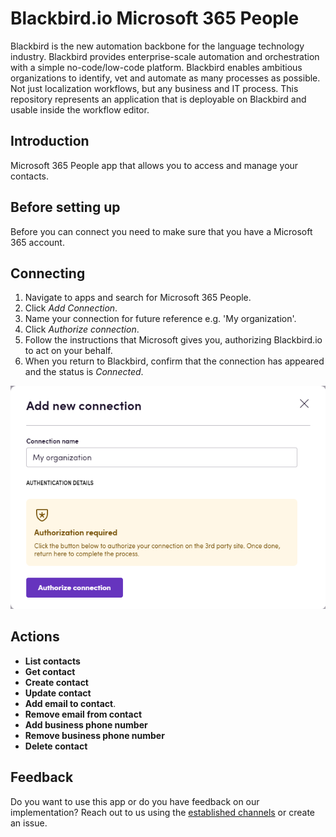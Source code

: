 # Blackbird.io Microsoft 365 People

Blackbird is the new automation backbone for the language technology industry. Blackbird provides enterprise-scale automation and orchestration with a simple no-code/low-code platform. Blackbird enables ambitious organizations to identify, vet and automate as many processes as possible. Not just localization workflows, but any business and IT process. This repository represents an application that is deployable on Blackbird and usable inside the workflow editor.

## Introduction

<!-- begin docs -->

Microsoft 365 People app that allows you to access and manage your contacts.

## Before setting up

Before you can connect you need to make sure that you have a Microsoft 365 account.

## Connecting

1. Navigate to apps and search for Microsoft 365 People.
2. Click _Add Connection_.
3. Name your connection for future reference e.g. 'My organization'.
4. Click _Authorize connection_.
5. Follow the instructions that Microsoft gives you, authorizing Blackbird.io to act on your behalf.
6. When you return to Blackbird, confirm that the connection has appeared and the status is _Connected_.

![Connecting](image/README/connecting.png)

## Actions

- **List contacts**
- **Get contact**
- **Create contact**
- **Update contact**
- **Add email to contact**.
- **Remove email from contact**
- **Add business phone number**
- **Remove business phone number**
- **Delete contact**

## Feedback

Do you want to use this app or do you have feedback on our implementation? Reach out to us using the [established channels](https://www.blackbird.io/) or create an issue.

<!-- end docs -->
